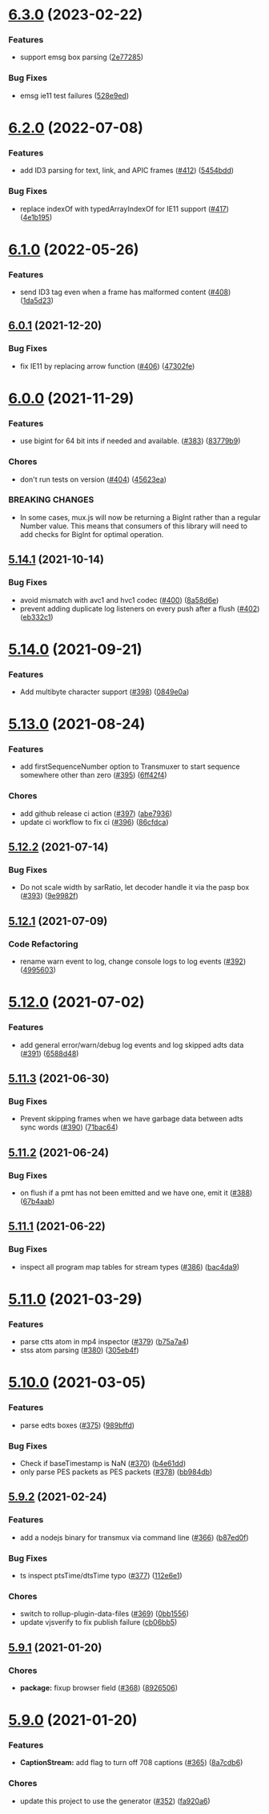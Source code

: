 <a name="6.3.0"></a>

# [6.3.0](https://github.com/videojs/mux.js/compare/v6.2.0...v6.3.0) (2023-02-22)

### Features

- support emsg box parsing ([2e77285](https://github.com/videojs/mux.js/commit/2e77285))

### Bug Fixes

- emsg ie11 test failures ([528e9ed](https://github.com/videojs/mux.js/commit/528e9ed))

<a name="6.2.0"></a>

# [6.2.0](https://github.com/videojs/mux.js/compare/v6.1.0...v6.2.0) (2022-07-08)

### Features

- add ID3 parsing for text, link, and APIC frames ([#412](https://github.com/videojs/mux.js/issues/412)) ([5454bdd](https://github.com/videojs/mux.js/commit/5454bdd))

### Bug Fixes

- replace indexOf with typedArrayIndexOf for IE11 support ([#417](https://github.com/videojs/mux.js/issues/417)) ([4e1b195](https://github.com/videojs/mux.js/commit/4e1b195))

<a name="6.1.0"></a>

# [6.1.0](https://github.com/videojs/mux.js/compare/v6.0.1...v6.1.0) (2022-05-26)

### Features

- send ID3 tag even when a frame has malformed content ([#408](https://github.com/videojs/mux.js/issues/408)) ([1da5d23](https://github.com/videojs/mux.js/commit/1da5d23))

<a name="6.0.1"></a>

## [6.0.1](https://github.com/videojs/mux.js/compare/v6.0.0...v6.0.1) (2021-12-20)

### Bug Fixes

- fix IE11 by replacing arrow function ([#406](https://github.com/videojs/mux.js/issues/406)) ([47302fe](https://github.com/videojs/mux.js/commit/47302fe))

<a name="6.0.0"></a>

# [6.0.0](https://github.com/videojs/mux.js/compare/v5.14.1...v6.0.0) (2021-11-29)

### Features

- use bigint for 64 bit ints if needed and available. ([#383](https://github.com/videojs/mux.js/issues/383)) ([83779b9](https://github.com/videojs/mux.js/commit/83779b9))

### Chores

- don't run tests on version ([#404](https://github.com/videojs/mux.js/issues/404)) ([45623ea](https://github.com/videojs/mux.js/commit/45623ea))

### BREAKING CHANGES

- In some cases, mux.js will now be returning a BigInt rather than a regular Number value. This means that consumers of this library will need to add checks for BigInt for optimal operation.

<a name="5.14.1"></a>

## [5.14.1](https://github.com/videojs/mux.js/compare/v5.14.0...v5.14.1) (2021-10-14)

### Bug Fixes

- avoid mismatch with avc1 and hvc1 codec ([#400](https://github.com/videojs/mux.js/issues/400)) ([8a58d6e](https://github.com/videojs/mux.js/commit/8a58d6e))
- prevent adding duplicate log listeners on every push after a flush ([#402](https://github.com/videojs/mux.js/issues/402)) ([eb332c1](https://github.com/videojs/mux.js/commit/eb332c1))

<a name="5.14.0"></a>

# [5.14.0](https://github.com/videojs/mux.js/compare/v5.13.0...v5.14.0) (2021-09-21)

### Features

- Add multibyte character support ([#398](https://github.com/videojs/mux.js/issues/398)) ([0849e0a](https://github.com/videojs/mux.js/commit/0849e0a))

<a name="5.13.0"></a>

# [5.13.0](https://github.com/videojs/mux.js/compare/v5.12.2...v5.13.0) (2021-08-24)

### Features

- add firstSequenceNumber option to Transmuxer to start sequence somewhere other than zero ([#395](https://github.com/videojs/mux.js/issues/395)) ([6ff42f4](https://github.com/videojs/mux.js/commit/6ff42f4))

### Chores

- add github release ci action ([#397](https://github.com/videojs/mux.js/issues/397)) ([abe7936](https://github.com/videojs/mux.js/commit/abe7936))
- update ci workflow to fix ci ([#396](https://github.com/videojs/mux.js/issues/396)) ([86cfdca](https://github.com/videojs/mux.js/commit/86cfdca))

<a name="5.12.2"></a>

## [5.12.2](https://github.com/videojs/mux.js/compare/v5.12.1...v5.12.2) (2021-07-14)

### Bug Fixes

- Do not scale width by sarRatio, let decoder handle it via the pasp box ([#393](https://github.com/videojs/mux.js/issues/393)) ([9e9982f](https://github.com/videojs/mux.js/commit/9e9982f))

<a name="5.12.1"></a>

## [5.12.1](https://github.com/videojs/mux.js/compare/v5.12.0...v5.12.1) (2021-07-09)

### Code Refactoring

- rename warn event to log, change console logs to log events ([#392](https://github.com/videojs/mux.js/issues/392)) ([4995603](https://github.com/videojs/mux.js/commit/4995603))

<a name="5.12.0"></a>

# [5.12.0](https://github.com/videojs/mux.js/compare/v5.11.3...v5.12.0) (2021-07-02)

### Features

- add general error/warn/debug log events and log skipped adts data ([#391](https://github.com/videojs/mux.js/issues/391)) ([6588d48](https://github.com/videojs/mux.js/commit/6588d48))

<a name="5.11.3"></a>

## [5.11.3](https://github.com/videojs/mux.js/compare/v5.11.2...v5.11.3) (2021-06-30)

### Bug Fixes

- Prevent skipping frames when we have garbage data between adts sync words ([#390](https://github.com/videojs/mux.js/issues/390)) ([71bac64](https://github.com/videojs/mux.js/commit/71bac64))

<a name="5.11.2"></a>

## [5.11.2](https://github.com/videojs/mux.js/compare/v5.11.1...v5.11.2) (2021-06-24)

### Bug Fixes

- on flush if a pmt has not been emitted and we have one, emit it ([#388](https://github.com/videojs/mux.js/issues/388)) ([67b4aab](https://github.com/videojs/mux.js/commit/67b4aab))

<a name="5.11.1"></a>

## [5.11.1](https://github.com/videojs/mux.js/compare/v5.11.0...v5.11.1) (2021-06-22)

### Bug Fixes

- inspect all program map tables for stream types ([#386](https://github.com/videojs/mux.js/issues/386)) ([bac4da9](https://github.com/videojs/mux.js/commit/bac4da9))

<a name="5.11.0"></a>

# [5.11.0](https://github.com/videojs/mux.js/compare/v5.10.0...v5.11.0) (2021-03-29)

### Features

- parse ctts atom in mp4 inspector ([#379](https://github.com/videojs/mux.js/issues/379)) ([b75a7a4](https://github.com/videojs/mux.js/commit/b75a7a4))
- stss atom parsing ([#380](https://github.com/videojs/mux.js/issues/380)) ([305eb4f](https://github.com/videojs/mux.js/commit/305eb4f))

<a name="5.10.0"></a>

# [5.10.0](https://github.com/videojs/mux.js/compare/v5.9.2...v5.10.0) (2021-03-05)

### Features

- parse edts boxes ([#375](https://github.com/videojs/mux.js/issues/375)) ([989bffd](https://github.com/videojs/mux.js/commit/989bffd))

### Bug Fixes

- Check if baseTimestamp is NaN ([#370](https://github.com/videojs/mux.js/issues/370)) ([b4e61dd](https://github.com/videojs/mux.js/commit/b4e61dd))
- only parse PES packets as PES packets ([#378](https://github.com/videojs/mux.js/issues/378)) ([bb984db](https://github.com/videojs/mux.js/commit/bb984db))

<a name="5.9.2"></a>

## [5.9.2](https://github.com/videojs/mux.js/compare/v5.9.1...v5.9.2) (2021-02-24)

### Features

- add a nodejs binary for transmux via command line ([#366](https://github.com/videojs/mux.js/issues/366)) ([b87ed0f](https://github.com/videojs/mux.js/commit/b87ed0f))

### Bug Fixes

- ts inspect ptsTime/dtsTime typo ([#377](https://github.com/videojs/mux.js/issues/377)) ([112e6e1](https://github.com/videojs/mux.js/commit/112e6e1))

### Chores

- switch to rollup-plugin-data-files ([#369](https://github.com/videojs/mux.js/issues/369)) ([0bb1556](https://github.com/videojs/mux.js/commit/0bb1556))
- update vjsverify to fix publish failure ([cb06bb5](https://github.com/videojs/mux.js/commit/cb06bb5))

<a name="5.9.1"></a>

## [5.9.1](https://github.com/videojs/mux.js/compare/v5.9.0...v5.9.1) (2021-01-20)

### Chores

- **package:** fixup browser field ([#368](https://github.com/videojs/mux.js/issues/368)) ([8926506](https://github.com/videojs/mux.js/commit/8926506))

<a name="5.9.0"></a>

# [5.9.0](https://github.com/videojs/mux.js/compare/v5.8.0...v5.9.0) (2021-01-20)

### Features

- **CaptionStream:** add flag to turn off 708 captions ([#365](https://github.com/videojs/mux.js/issues/365)) ([8a7cdb6](https://github.com/videojs/mux.js/commit/8a7cdb6))

### Chores

- update this project to use the generator ([#352](https://github.com/videojs/mux.js/issues/352)) ([fa920a6](https://github.com/videojs/mux.js/commit/fa920a6))
